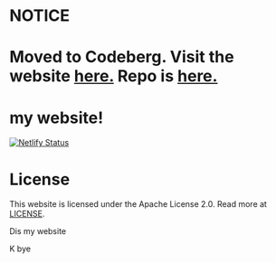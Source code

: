 # NOTICE
# Moved to Codeberg. Visit the website [here.](https://blehhguh.codeberg.page/) Repo is [here.](https://codeberg.org/blehhguh/pages)
# my website!
[![Netlify Status](https://api.netlify.com/api/v1/badges/3711ff84-dbd6-409e-b703-68250be9e6fd/deploy-status)](https://app.netlify.com/sites/cerulean-salamander-2ad348/deploys)


# License



This website is licensed under the Apache License 2.0. Read more at [LICENSE](LICENSE).

Dis my website

K bye
